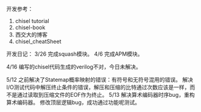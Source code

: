 开发参考：
1. chisel tutorial
2. chisel-book
3. 西交大的博客
4. chisel_cheatSheet

开发日记：
3/26
完成squash模块。
4/6
完成APM模块。

4/16
编写的chisel代码生成的verilog不对，今日未解决。

5/12
之前解决了Statemap概率映射的错误：有符号和无符号混用的错误。
解决I/O测试代码中解压终止条件的错误，解压和压缩的比特通过次数应该是一样，而不是通过读取到压缩文件的EOF作为终止。
5/13
解决算术编码器时序bug，重构算术编码器。
修改顶层逻辑bug，成功通过功能呢测试。
